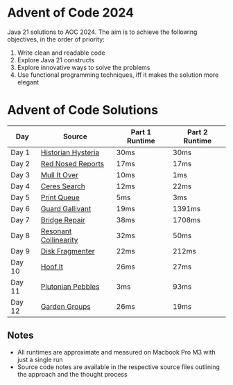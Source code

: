 # Advent of Code 2024

Java 21 solutions to AOC 2024. The aim is to achieve the following objectives, in the order of priority:

1. Write clean and readable code
2. Explore Java 21 constructs 
3. Explore innovative ways to solve the problems 
4. Use functional programming techniques, iff it makes the solution more elegant 

# Advent of Code Solutions

| Day    | Source                                                                                                                          | Part 1 Runtime | Part 2 Runtime |
|--------|---------------------------------------------------------------------------------------------------------------------------------|----------------|----------------|
| Day 1  | [Historian Hysteria](https://github.com/gnmathur/aoc2024/blob/main/src/main/java/dev/gmathur/Day01HistorianHysteria.java)       | 30ms           | 30ms           |
| Day 2  | [Red Nosed Reports](https://github.com/gnmathur/aoc2024/blob/main/src/main/java/dev/gmathur/Day02RedNosedReports.java)          | 17ms           | 17ms           |
| Day 3  | [Mull It Over](https://github.com/gnmathur/aoc2024/blob/main/src/main/java/dev/gmathur/Day03MullItOver.java)                    | 10ms           | 1ms            |
| Day 4  | [Ceres Search](https://github.com/gnmathur/aoc2024/blob/main/src/main/java/dev/gmathur/Day04CeresSearch.java)                   | 12ms           | 22ms           |
| Day 5  | [Print Queue](https://github.com/gnmathur/aoc2024/blob/main/src/main/java/dev/gmathur/Day05PrintQueue.java)                     | 5ms            | 3ms            |
| Day 6  | [Guard Gallivant](https://github.com/gnmathur/aoc2024/blob/main/src/main/java/dev/gmathur/Day06GuardGallivant.java)             | 19ms           | 1391ms         |
| Day 7  | [Bridge Repair](https://github.com/gnmathur/aoc2024/blob/main/src/main/java/dev/gmathur/Day07BridgeRepair.java)                 | 38ms           | 1708ms         |
| Day 8  | [Resonant Collinearity](https://github.com/gnmathur/aoc2024/blob/main/src/main/java/dev/gmathur/Day08ResonantCollinearity.java) | 32ms           | 50ms           |
| Day 9  | [Disk Fragmenter](https://github.com/gnmathur/aoc2024/blob/main/src/main/java/dev/gmathur/Day09DiskFragmenter.java)             | 22ms           | 212ms          |
| Day 10 | [Hoof It](https://github.com/gnmathur/aoc2024/blob/main/src/main/java/dev/gmathur/Day10HoofIt.java)                             | 26ms           | 27ms           |
| Day 11 | [Plutonian Pebbles](https://github.com/gnmathur/aoc2024/blob/main/src/main/java/dev/gmathur/Day11PlutonianPebbles.java)         | 3ms            | 93ms           |
| Day 12 | [Garden Groups](https://github.com/gnmathur/aoc2024/blob/main/src/main/java/dev/gmathur/Day12GardenGroups.java)                 | 26ms           | 19ms           |

## Notes
- All runtimes are approximate and measured on Macbook Pro M3 with just a single run
- Source code notes are available in the respective source files outlining the approach and the thought process
